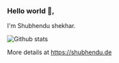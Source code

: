 ### Hello world 👋,

I'm Shubhendu shekhar.

![Github stats](https://github-readme-stats.vercel.app/api?username=shekhar-shubhendu&hide=issues&show_icons=true&theme=prussian)

More details at https://shubhendu.de
